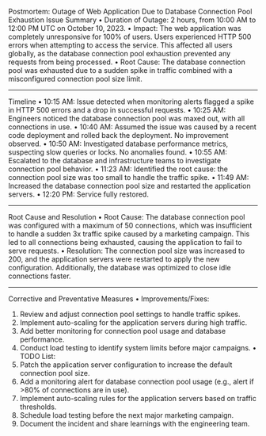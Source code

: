 Postmortem: Outage of Web Application Due to Database Connection Pool Exhaustion
Issue Summary
•	Duration of Outage: 2 hours, from 10:00 AM to 12:00 PM UTC on October 10, 2023.
•	Impact: The web application was completely unresponsive for 100% of users. Users experienced HTTP 500 errors when attempting to access the service. This affected all users globally, as the database connection pool exhaustion prevented any requests from being processed.
•	Root Cause: The database connection pool was exhausted due to a sudden spike in traffic combined with a misconfigured connection pool size limit.
________________________________________
Timeline
•	10:15 AM: Issue detected when monitoring alerts flagged a spike in HTTP 500 errors and a drop in successful requests.
•	10:25 AM: Engineers noticed the database connection pool was maxed out, with all connections in use.
•	10:40 AM: Assumed the issue was caused by a recent code deployment and rolled back the deployment. No improvement observed.
•	10:50 AM: Investigated database performance metrics, suspecting slow queries or locks. No anomalies found.
•	10:55 AM: Escalated to the database and infrastructure teams to investigate connection pool behavior.
•	11:23 AM: Identified the root cause: the connection pool size was too small to handle the traffic spike.
•	11:49 AM: Increased the database connection pool size and restarted the application servers.
•	12:20 PM: Service fully restored.
________________________________________
Root Cause and Resolution
•	Root Cause: The database connection pool was configured with a maximum of 50 connections, which was insufficient to handle a sudden 3x traffic spike caused by a marketing campaign. This led to all connections being exhausted, causing the application to fail to serve requests.
•	Resolution: The connection pool size was increased to 200, and the application servers were restarted to apply the new configuration. Additionally, the database was optimized to close idle connections faster.
________________________________________
Corrective and Preventative Measures
•	Improvements/Fixes:
1.	Review and adjust connection pool settings to handle traffic spikes.
2.	Implement auto-scaling for the application servers during high traffic.
3.	Add better monitoring for connection pool usage and database performance.
4.	Conduct load testing to identify system limits before major campaigns.
•	TODO List:
1.	Patch the application server configuration to increase the default connection pool size.
2.	Add a monitoring alert for database connection pool usage (e.g., alert if >80% of connections are in use).
3.	Implement auto-scaling rules for the application servers based on traffic thresholds.
4.	Schedule load testing before the next major marketing campaign.
5.	Document the incident and share learnings with the engineering team.


